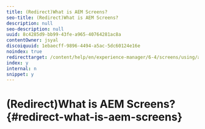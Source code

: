 ```yaml
---
title: (Redirect)What is AEM Screens?
seo-title: (Redirect)What is AEM Screens?
description: null
seo-description: null
uuid: 8c4285d9-bb99-43fe-a965-40764281ac8a
contentOwner: jsyal
discoiquuid: 1ebaecff-9896-4494-a5ac-5dc60124e16e
noindex: true
redirecttarget: /content/help/en/experience-manager/6-4/screens/using/aem-screens-introduction
index: y
internal: n
snippet: y
---
```


# (Redirect)What is AEM Screens?{#redirect-what-is-aem-screens}

